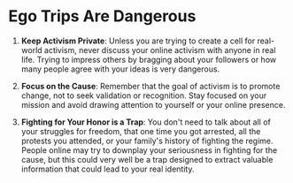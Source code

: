 # Ego Trips Are Dangerous

1. **Keep Activism Private**: Unless you are trying to create a cell for real-world activism, never discuss your online activism with anyone in real life. Trying to impress others by bragging about your followers or how many people agree with your ideas is very dangerous.

2. **Focus on the Cause**: Remember that the goal of activism is to promote change, not to seek validation or recognition. Stay focused on your mission and avoid drawing attention to yourself or your online presence.

3. **Fighting for Your Honor is a Trap**: You don't need to talk about all of your struggles for freedom, that one time you got arrested, all the protests you attended, or your family's history of fighting the regime. People online may try to downplay your seriousness in fighting for the cause, but this could very well be a trap designed to extract valuable information that could lead to your real identity.

